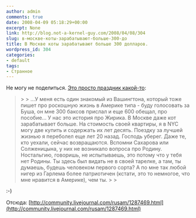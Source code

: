 ```yaml
---
author: admin
comments: true
date: 2008-04-09 05:18:29+00:00
excerpt: None
link: http://blog.not-a-kernel-guy.com/2008/04/08/304
slug: в-москве-коты-зарабатывают-больше-300-до
title: В Москве коты зарабатывают больше 300 долларов.
wordpress_id: 304
categories:
- default
tags:
- Странное
---
```


Не могу не поделиться. [Это просто праздник какой-то](http://community.livejournal.com/rusam/1287469.html):

 

<blockquote>  
> 
> ...У меня есть один знакомый из Вашингтона, который тоже пишет про роскошную жизнь в Америке типа - буду голосовать за Буша, он мне 300 баксов прислал и еще 600 обещал, про пособие... У нас это история про Жирика. В Москве даже кот зарабатывает больше. На стоимость своей квартиры, я в NYC могу две купить и содержать их лет десять.        
Поездку за лучшей жизнью я переболел еще лет 20 назад. Господь уберег.         
Даже те, кто уехали, сейчас возвращаются. Вспомни Сахарова или Солженицына, у них не возникало вопроса про Родину. Ностальгию, говоришь, не испытываешь, это потому что у тебя нет Родины. Ты здесь был видать не в своей тарелке, а там, ты думаешь, будешь человеком первого сорта? А по мне так любой нигер из Гарлема более патриотичен (кстати, это то немногое, что мне нравится в Америке), чем ты.
> 
> </blockquote>

 

:-)

 

Отсюда: [http://community.livejournal.com/rusam/1287469.html](http://community.livejournal.com/rusam/1287469.html)
